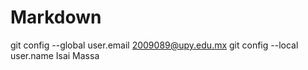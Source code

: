 # Markdown

git config --global user.email 2009089@upy.edu.mx
git config --local user.name Isai Massa
